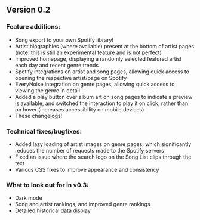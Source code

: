 ## Version 0.2
### Feature additions:
- Song export to your own Spotify library!
- Artist biographies (where available) present at the bottom of artist pages (note: this is still an experimental feature and is not perfect)
- Improved homepage, displaying a randomly selected featured artist each day and recent genre trends
- Spotify integrations on artist and song pages, allowing quick access to opening the respective artist/page on Spotify
- EveryNoise integration on genre pages, allowing quick access to viewing the genre in detail
- Added a play button over album art on song pages to indicate a preview is available, and switched the interaction to play it on click, rather than on hover (increases accessibility on mobile devices)
- These changelogs!

### Technical fixes/bugfixes:
- Added lazy loading of artist images on genre pages, which significantly reduces the number of requests made to the Spotify servers
- Fixed an issue where the search logo on the Song List clips through the text
- Various CSS fixes to improve appearance and consistency

### What to look out for in v0.3:
- Dark mode
- Song and artist rankings, and improved genre rankings
- Detailed historical data display